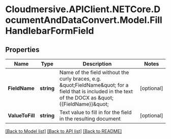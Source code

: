 # Cloudmersive.APIClient.NETCore.DocumentAndDataConvert.Model.FillHandlebarFormField
## Properties

Name | Type | Description | Notes
------------ | ------------- | ------------- | -------------
**FieldName** | **string** | Name of the field without the curly braces, e.g. \&quot;FieldName\&quot; for a field that is included in the text of the DOCX as \&quot;{{FieldName}}\&quot; | [optional] 
**ValueToFill** | **string** | Text value to fill in for the field in the resulting document | [optional] 

[[Back to Model list]](../README.md#documentation-for-models) [[Back to API list]](../README.md#documentation-for-api-endpoints) [[Back to README]](../README.md)

